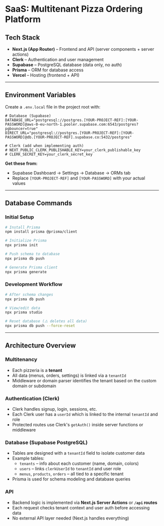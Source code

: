 # SaaS: Multitenant Pizza Ordering Platform

## Tech Stack

- **Next.js (App Router)** – Frontend and API (server components + server actions)
- **Clerk** – Authentication and user management
- **Supabase** – PostgreSQL database (data only, no auth)
- **Prisma** – ORM for database access
- **Vercel** – Hosting (frontend + API)

---

## Environment Variables

Create a `.env.local` file in the project root with:

```env
# Database (Supabase)
DATABASE_URL="postgresql://postgres.[YOUR-PROJECT-REF]:[YOUR-PASSWORD]@aws-0-eu-north-1.pooler.supabase.com:6543/postgres?pgbouncer=true"
DIRECT_URL="postgresql://postgres.[YOUR-PROJECT-REF]:[YOUR-PASSWORD]@db.[YOUR-PROJECT-REF].supabase.co:5432/postgres"

# Clerk (add when implementing auth)
# NEXT_PUBLIC_CLERK_PUBLISHABLE_KEY=your_clerk_publishable_key
# CLERK_SECRET_KEY=your_clerk_secret_key
```

**Get these from:**

- Supabase Dashboard → Settings → Database → ORMs tab
- Replace `[YOUR-PROJECT-REF]` and `[YOUR-PASSWORD]` with your actual values

---

## Database Commands

### Initial Setup

```bash
# Install Prisma
npm install prisma @prisma/client

# Initialize Prisma
npx prisma init

# Push schema to database
npx prisma db push

# Generate Prisma client
npx prisma generate
```

### Development Workflow

```bash
# After schema changes
npx prisma db push

# View/edit data
npx prisma studio

# Reset database (⚠️ deletes all data)
npx prisma db push --force-reset
```

---

## Architecture Overview

### Multitenancy

- Each pizzeria is a **tenant**
- All data (menus, orders, settings) is linked via a `tenantId`
- Middleware or domain parser identifies the tenant based on the custom domain or subdomain

### Authentication (Clerk)

- Clerk handles signup, login, sessions, etc.
- Each Clerk user has a `userId` which is linked to the internal `tenantId` and role
- Protected routes use Clerk's `getAuth()` inside server functions or middleware

### Database (Supabase PostgreSQL)

- Tables are designed with a `tenantId` field to isolate customer data
- Example tables:
  - `tenants` – info about each customer (name, domain, colors)
  - `users` – links `clerkUserId` to `tenantId` and user role
  - `menus`, `products`, `orders` – all tied to a specific tenant
- Prisma is used for schema modeling and database queries

### API

- Backend logic is implemented via **Next.js Server Actions** or **`/api` routes**
- Each request checks tenant context and user auth before accessing data
- No external API layer needed (Next.js handles everything)

